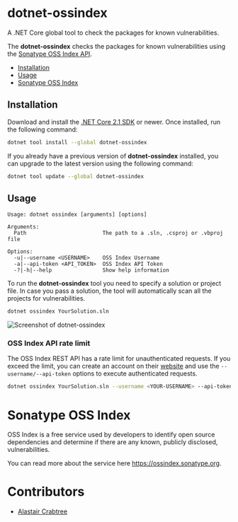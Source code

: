 # dotnet-ossindex

A .NET Core global tool to check the packages for known vulnerabilities.

The **dotnet-ossindex** checks the packages for known vulnerabilities using the [Sonatype OSS Index API](#sonatype-oss-index).

- [Installation](#installation)
- [Usage](#usage)
- [Sonatype OSS Index](#sonatype-oss-index)

## Installation

Download and install the [.NET Core 2.1 SDK](https://www.microsoft.com/net/download) or newer. Once installed, run the following command:

```bash
dotnet tool install --global dotnet-ossindex
```

If you already have a previous version of **dotnet-ossindex** installed, you can upgrade to the latest version using the following command:

```bash
dotnet tool update --global dotnet-ossindex
```

## Usage

```text
Usage: dotnet ossindex [arguments] [options]

Arguments:
  Path                        The path to a .sln, .csproj or .vbproj file

Options:
  -u|--username <USERNAME>    OSS Index Username
  -a|--api-token <API_TOKEN>  OSS Index API Token
  -?|-h|--help                Show help information
```

To run the **dotnet-ossindex** tool you need to specify a solution or project file. In case you pass a solution, the tool will automatically scan all the projects for vulnerabilities.

```bash
dotnet ossindex YourSolution.sln
```

![Screenshot of dotnet-ossindex](screenshot.png)

### OSS Index API rate limit

The OSS Index REST API has a rate limit for unauthenticated requests. If you exceed the limit, you can create an account on their [website](https://ossindex.sonatype.org) and use the `--username/--api-token` options to execute authenticated requests.

```bash
dotnet ossindex YourSolution.sln --username <YOUR-USERNAME> --api-token <YOUR-API-TOKEN>
```

# Sonatype OSS Index

OSS Index is a free service used by developers to identify open source dependencies and determine if there are any known, publicly disclosed, vulnerabilities.

You can read more about the service here https://ossindex.sonatype.org.

# Contributors

- [Alastair Crabtree](https://github.com/alastairtree)
